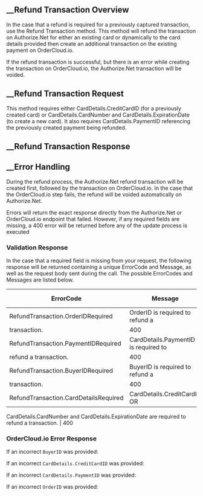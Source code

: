 

##  __Refund Transaction Overview

In the case that a refund is required for a previously captured transaction,
use the Refund Transaction method. This method will refund the transaction on
Authorize.Net for either an existing card or dynamically to the card details
provided then create an additional transaction on the existing payment on
OrderCloud.io.

If the refund transaction is successful, but there is an error while creating
the transaction on OrderCloud.io, the Authorize.Net transaction will be
voided.

##  __Refund Transaction Request

This method requires either CardDetails.CreditCardID (for a previously created
card) or CardDetails.CardNumber and CardDetails.ExpirationDate (to create a
new card). It also requires CardDetails.PaymentID referencing the previously
created payment being refunded.

##  __Refund Transaction Response

##  __Error Handling

During the refund process, the Authorize.Net refund transaction will be
created first, followed by the transaction on OrderCloud.io. In the case that
the OrderCloud.io step fails, the refund will be voided automatically on
Authorize.Net.

Errors will return the exact response directly from the Authorize.Net or
OrderCloud.io endpoint that failed. However, if any required fields are
missing, a 400 error will be returned before any of the update process is
executed

### Validation Response

In the case that a required field is missing from your request, the following
response will be returned containing a unique ErrorCode and Message, as well
as the request body sent during the call. The possible ErrorCodes and Messages
are listed below.

ErrorCode | Message | Status Code  
---|---|---  
RefundTransaction.OrderIDRequired | OrderID is required to refund a
transaction. | 400  
RefundTransaction.PaymentIDRequired | CardDetails.PaymentID is required to
refund a transaction. | 400  
RefundTransaction.BuyerIDRequired | BuyerID is required to refund a
transaction. | 400  
RefundTransaction.CardDetailsRequired | CardDetails.CreditCardID OR
CardDetails.CardNumber and CardDetails.ExpirationDate are required to refund a
transaction. | 400  
  
### OrderCloud.io Error Response

If an incorrect `BuyerID` was provided:

If an incorrect `CardDetails.CreditCardID` was provided:

If an incorrect `CardDetails.PaymentID` was provided:

If an incorrect `OrderID` was provided:

